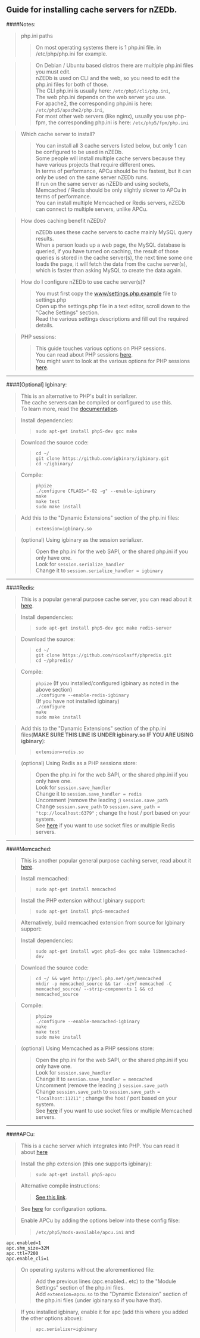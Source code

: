 Guide for installing cache servers for nZEDb.
-
####Notes:

>php.ini paths
>>On most operating systems there is 1 php.ini file. in /etc/php/php.ini for example.

>>On Debian / Ubuntu based distros there are multiple php.ini files you must edit.  
>>nZEDb is used on CLI and the web, so you need to edit the php.ini files for both of those.  
>>The CLI php.ini is usually here: `/etc/php5/cli/php.ini`,  
>>The web php.ini depends on the web server you use.  
>>For apache2, the corresponding php.ini is here: `/etc/php5/apache2/php.ini`,  
>>For most other web servers (like nginx), usually you use php-fpm, the corresponding php.ini is here: `/etc/php5/fpm/php.ini`

>Which cache server to install?
>>You can install all 3 cache servers listed below, but only 1 can be configured to be used in nZEDb.  
>>Some people will install multiple cache servers because they have various projects that require different ones.  
>>In terms of performance, APCu should be the fastest, but it can only be used on the same server nZEDb runs.  
>>If run on the same server as nZEDb and using sockets, Memcached / Redis should be only slightly slower to APCu in terms of performance.  
>>You can install multiple Memcached or Redis servers, nZEDb can connect to multiple servers, unlike APCu.

>How does caching benefit nZEDb?
>>nZEDb uses these cache servers to cache mainly MySQL query results.  
>>When a person loads up a web page, the MySQL database is queried, if you have turned on caching, the result of those queries is stored in the cache server(s), the next time some one loads the page, it will fetch the data from the cache server(s), which is faster than asking MySQL to create the data again.

>How do I configure nZEDb to use cache server(s)?
>>You must first copy the [www/settings.php.example](https://github.com/nZEDb/nZEDb/blob/master/www/settings.php.example) file to settings.php  
>>Open up the settings.php file in a text editor, scroll down to the "Cache Settings" section.  
>>Read the various settings descriptions and fill out the required details.

>PHP sessions:
>>This guide touches various options on PHP sessions.  
>>You can read about PHP sessions [here](https://php.net/manual/en/features.sessions.php).  
>>You might want to look at the various options for PHP sessions [here](https://php.net/manual/en/session.configuration.php#ini.session.serialize-handler).

---

####[Optional] Igbinary:
>This is an alternative to PHP's built in serializer.  
>The cache servers can be compiled or configured to use this.  
>To learn more, read the [documentation](https://github.com/igbinary/igbinary/blob/master/README.md).

>Install dependencies:
>>`sudo apt-get install php5-dev gcc make`

>Download the source code:
>>`cd ~/`  
>>`git clone https://github.com/igbinary/igbinary.git`  
>>`cd ~/igbinary/`

>Compile:
>>`phpize`  
>>`./configure CFLAGS="-O2 -g" --enable-igbinary`  
>>`make`  
>>`make test`  
>>`sudo make install`

>Add this to the "Dynamic Extensions" section of the php.ini files:
>>`extension=igbinary.so`

>(optional) Using igbinary as the session serializer.
>>Open the php.ini for the web SAPI, or the shared php.ini if you only have one.  
>>Look for `session.serialize_handler`  
>>Change it to `session.serialize_handler = igbinary`  

---

####Redis:
>This is a popular general purpose cache server, you can read about it [here](http://redis.io/topics/introduction).

>Install dependencies:
>>`sudo apt-get install php5-dev gcc make redis-server`

>Download the source:
>>`cd ~/`  
>>`git clone https://github.com/nicolasff/phpredis.git`  
>>`cd ~/phpredis/`

>Compile:
>>`phpize`
>>(If you installed/configured igbinary as noted in the above section)  
>>`./configure --enable-redis-igbinary`  
>>(If you have not installed igbinary)  
>>`./configure`  
>>`make`  
>>`sudo make install`

>Add this to the "Dynamic Extensions" section of the php.ini files(**MAKE SURE THIS LINE IS UNDER igbinary.so IF YOU ARE USING igbinary**):
>>`extension=redis.so`

>(optional) Using Redis as a PHP sessions store:
>>Open the php.ini for the web SAPI, or the shared php.ini if you only have one.  
>>Look for `session.save_handler`  
>>Change it to `session.save_handler = redis`  
>>Uncomment (remove the leading ;) `session.save_path`  
>>Change `session.save_path` to `session.save_path = "tcp://localhost:6379"` ; change the host / port based on your system.  
>>See [here](https://github.com/phpredis/phpredis#php-session-handler) if you want to use socket files or multiple Redis servers.

---

####Memcached:
>This is another popular general purpose caching server, read about it [here](http://memcached.org/about).

>Install memcached:
>>`sudo apt-get install memcached`

>Install the PHP extension without Igbinary support:
>>`sudo apt-get install php5-memcached`

>Alternatively, build memcached extension from source for Igbinary support:

>Install dependencies:
>>`sudo apt-get install wget php5-dev gcc make libmemcached-dev`

>Download the source code:
>>`cd ~/ && wget http://pecl.php.net/get/memcached`  
>>`mkdir -p memcached_source && tar -xzvf memcached -C memcached_source/ --strip-components 1 && cd memcached_source`

>Compile:
>>`phpize`  
>>`./configure --enable-memcached-igbinary`  
>>`make`  
>>`make test`  
>>`sudo make install`

>(optional) Using Memcached as a PHP sessions store:
>>Open the php.ini for the web SAPI, or the shared php.ini if you only have one.  
>>Look for `session.save_handler`  
>>Change it to `session.save_handler = memcached`  
>>Uncomment (remove the leading ;) `session.save_path`  
>>Change `session.save_path` to `session.save_path = "localhost:11211"` ; change the host / port based on your system.  
>>See [here](https://php.net/manual/en/memcached.sessions.php#112439) if you want to use socket files or multiple Memcached servers.

---

####APCu:
>This is a cache server which integrates into PHP. You can read it about [here](https://github.com/krakjoe/apcu#apcu)

>Install the php extension (this one supports igbinary):
>>`sudo apt-get install php5-apcu`

>Alternative compile instructions:
>>[See this link](https://github.com/krakjoe/apcu/blob/simplify/INSTALL#L13).

>See [here](https://php.net/manual/en/apc.configuration.php) for configuration options.

>Enable APCu by adding the options below into these config filse:
>>`/etc/php5/mods-available/apcu.ini` and 

    apc.enabled=1
    apc.shm_size=32M
    apc.ttl=7200
    apc.enable_cli=1
    
>On operating systems without the aforementioned file:
>>Add the previous lines (apc.enabled.. etc) to the "Module Settings" section of the php.ini files.  
>>Add `extension=apcu.so` to the "Dynamic Extension" section of the php.ini files (under igbinary.so if you have that).

>If you installed igbinary, enable it for apc (add this where you added the other options above):
>>`apc.serializer=igbinary`
